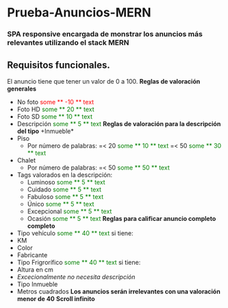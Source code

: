 # Prueba-Anuncios-MERN
### SPA responsive encargada de monstrar los anuncios más relevantes utilizando el stack MERN
## Requisitos funcionales.
El anuncio tiene que tener un valor de 0 a 100.
**Reglas de valoración generales**
- No foto <span style="color:red">some ** -10 ** text</span>
- Foto HD <span style="color:green">some ** 20 ** text</span>
- Foto SD <span style="color:green">some ** 10 ** text</span>
- Descripción <span style="color:green">some ** 5 ** text</span>
**Reglas de valoración para la descripción del tipo** +Inmueble*
- Piso
  - Por número de palabras:
    =< 20 <span style="color:green">some ** 10 ** text</span>
    =< 50 <span style="color:green">some ** 30 ** text</span>
- Chalet
  - Por número de palabras:
    =< 50 <span style="color:green">some ** 50 ** text</span>
- Tags valorados en la descripción:
  - Luminoso <span style="color:green">some ** 5 ** text</span>
  - Cuidado <span style="color:green">some ** 5 ** text</span>
  - Fabuloso <span style="color:green">some ** 5 ** text</span>
  - Único <span style="color:green">some ** 5 ** text</span>
  - Excepcional <span style="color:green">some ** 5 ** text</span>
  - Ocasión <span style="color:green">some ** 5 ** text</span>
**Reglas para calificar anuncio completo completo**
- Tipo vehículo <span style="color:green">some ** 40 ** text</span> si tiene:
 - KM
 - Color
 - Fabricante
- Tipo Frigrorífico <span style="color:green">some ** 40 ** text</span> si tiene:
 - Altura en cm
 - *Excecionalmente no necesita descripción*
- Tipo Inmueble
 - Metros cuadrados
 **Los anuncios serán irrelevantes con una valoración menor de 40**
 **Scroll infinito** 
  
    

